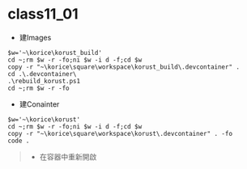 # class11_01
* 建Images
```
$w='~\korice\korust_build'
cd ~;rm $w -r -fo;ni $w -i d -f;cd $w
copy -r "~\korice\square\workspace\korust_build\.devcontainer" .
cd .\.devcontainer\
.\rebuild_korust.ps1
cd ~;rm $w -r -fo
```
* 建Conainter
```
$w='~\korice\korust'
cd ~;rm $w -r -fo;ni $w -i d -f;cd $w
copy -r "~\korice\square\workspace\korust\.devcontainer" . -fo
code .
```
> * 在容器中重新開啟
